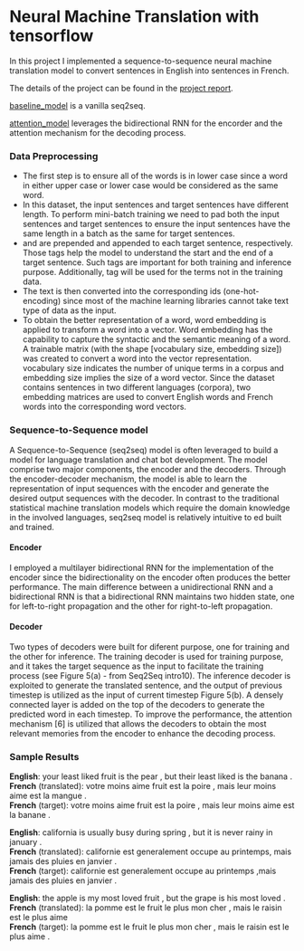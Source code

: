 # Neural Machine Translation with tensorflow

In this project I implemented a sequence-to-sequence neural machine translation model to convert sentences in English into sentences in French.

The details of the project can be found in the [project report](https://github.com/jswong65/TensorFlow_Machine_Translation/blob/master/project_report.pdf).

[baseline_model](https://github.com/jswong65/TensorFlow_Machine_Translation/blob/master/baseline_model.ipynb) is a vanilla seq2seq.

[attention_model](https://github.com/jswong65/TensorFlow_Machine_Translation/blob/master/attention_model.ipynb) leverages the bidirectional RNN for the encorder and the attention mechanism for the decoding process.

### Data Preprocessing
* The first step is to ensure all of the words is in lower case since a word in either upper case or lower case would be considered as the same word.
* In this dataset, the input sentences and target sentences have different length. To perform mini-batch training we need to pad <PAD> both the input sentences and target sentences to ensure the input sentences have the same length in a batch as the same for target sentences.
* <GO> and <EOS> are prepended and appended to each target sentence, respectively. Those tags help the model to understand the start and the end of a target sentence. Such tags are important for both training and inference purpose. Additionally, <UNK> tag will be used for the terms not in the training data.
* The text is then converted into the corresponding ids (one-hot-encoding) since most of the machine learning libraries cannot take text type of data as the input.
* To obtain the better representation of a word, word embedding is applied to transform a word into a vector. Word embedding has the capability to capture the syntactic and the semantic meaning of a word. A trainable matrix (with the shape [vocabulary size, embedding size]) was created to convert a word into the vector representation. vocabulary size indicates the number of unique terms in a corpus and embedding size implies the size of a word vector. Since the dataset contains sentences in two different languages (corpora), two embedding matrices are used to convert English words and French words into the corresponding word vectors.

### Sequence-to-Sequence model
A Sequence-to-Sequence (seq2seq) model is often leveraged to build a model for language translation and chat bot development. The model comprise two major components, the encoder and the decoders. Through the encoder-decoder mechanism, the model is able to learn the representation of input sequences with the encoder and generate the desired output sequences with the decoder. In contrast to the traditional statistical machine translation models which require the domain knowledge in the involved languages, seq2seq model is relatively intuitive to ed built and trained.

#### Encoder
I employed a multilayer bidirectional RNN for the implementation of the encoder since the bidirectionality on the encoder often produces the better performance. The main difference between a unidirectional RNN and a bidirectional RNN is that a bidirectional RNN maintains two hidden state, one for left-to-right propagation and the other for right-to-left propagation.

#### Decoder
Two types of decoders were built for diferent purpose, one for training and the other for inference. The training decoder is used for training purpose, and it takes the target sequence as the input to facilitate the training process (see Figure 5(a) - from Seq2Seq intro10). The inference decoder is exploited to generate the translated sentence, and the output of previous timestep is utilized as the input of current timestep Figure 5(b). A densely connected layer is added on the top of the decoders to generate the predicted word in each timestep. To improve the performance, the attention mechanism [6] is utilized that allows the decoders to obtain the most relevant memories from the encoder to enhance the decoding process.

### Sample Results
**English**: your least liked fruit is the pear , but their least liked is the banana .<br />
**French** (translated): votre moins aime fruit est la poire , mais leur moins aime est la mangue .<br />
**French** (target): votre moins aime fruit est la poire , mais leur moins aime est la banane .<br />

**English**: california is usually busy during spring , but it is never rainy in january .<br />
**French** (translated): californie est generalement occupe au printemps, mais jamais des pluies en janvier .<br />
**French** (target): californie est generalement occupe au printemps ,mais jamais des pluies en janvier .<br />

**English**: the apple is my most loved fruit , but the grape is his most loved .<br/>
**French** (translated): la pomme est le fruit le plus mon cher , mais le raisin est le plus aime<br/>
**French** (target): la pomme est le fruit le plus mon cher , mais le raisin est le plus aime .<br/>
